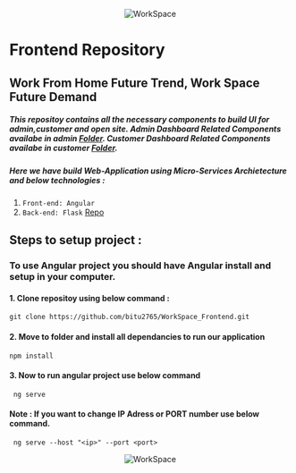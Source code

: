
<p align="center">
  <img src="https://user-images.githubusercontent.com/68993493/163378362-b89ed510-435d-4195-907e-d62a87e09b98.png" alt="WorkSpace" >
</p>

# Frontend Repository
## Work From Home Future Trend, Work Space Future Demand


##### This repositoy contains all the necessary components to build UI for admin,customer and open site. Admin Dashboard Related Components availabe in admin [Folder](https://github.com/bitu2765/WorkSpace_Frontend/tree/main/src/app/admin). Customer Dashboard Related Components availabe in customer [Folder](https://github.com/bitu2765/WorkSpace_Frontend/tree/main/src/app/customer).
<!-- <img src="https://drive.google.com/file/d/1V1pu_CUw2vIFc-d_pK4qjv6_rt_X54Y1/view?usp=sharing" /> -->
##### Here we have build Web-Application using Micro-Services Archietecture and below technologies :
1. `Front-end: Angular`
2. `Back-end: Flask` [Repo](https://github.com/bitu2765/WorkSpace_Backend)

## Steps to setup project :

### To use Angular project you should have Angular install and setup in your computer.
#### 1. Clone repositoy using below command :

    git clone https://github.com/bitu2765/WorkSpace_Frontend.git
#### 2. Move to folder and install all dependancies to run our application
     
    npm install

#### 3. Now to run angular project use below command
     ng serve

#### Note : If you want to change IP Adress or PORT number use below command.     
     ng serve --host "<ip>" --port <port>
<p align="center">
  <img src="https://user-images.githubusercontent.com/68993493/163380497-57c5b44e-f23c-4d14-b92e-3a27d90b1ab5.jpg" alt="WorkSpace" >
</p>
